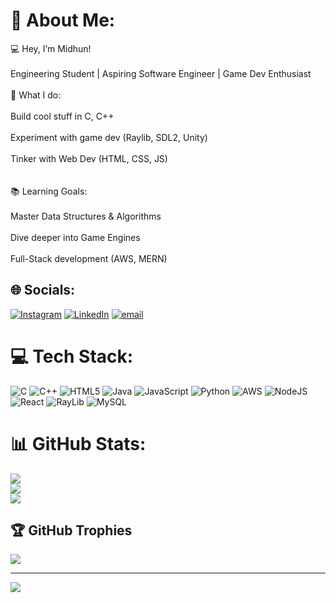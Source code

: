 # 💫 About Me:
💻 Hey, I’m Midhun!<br><br>Engineering Student | Aspiring Software Engineer | Game Dev Enthusiast<br><br>🚀 What I do:<br><br>Build cool stuff in  C, C++<br><br>Experiment with game dev (Raylib, SDL2, Unity)<br><br>Tinker with Web Dev (HTML, CSS, JS)<br><br><br>📚 Learning Goals:<br><br>Master Data Structures & Algorithms<br><br>Dive deeper into Game Engines<br><br>Full-Stack development (AWS, MERN)


## 🌐 Socials:
[![Instagram](https://img.shields.io/badge/Instagram-%23E4405F.svg?logo=Instagram&logoColor=white)](https://instagram.com/TitanExists) [![LinkedIn](https://img.shields.io/badge/LinkedIn-%230077B5.svg?logo=linkedin&logoColor=white)](https://www.linkedin.com/in/midhun-pm-b947a1279/) [![email](https://img.shields.io/badge/Email-D14836?logo=gmail&logoColor=white)](mailto:midhun.titan@gmail.com) 

# 💻 Tech Stack:
![C](https://img.shields.io/badge/c-%2300599C.svg?style=flat&logo=c&logoColor=white) ![C++](https://img.shields.io/badge/c++-%2300599C.svg?style=flat&logo=c%2B%2B&logoColor=white) ![HTML5](https://img.shields.io/badge/html5-%23E34F26.svg?style=flat&logo=html5&logoColor=white) ![Java](https://img.shields.io/badge/java-%23ED8B00.svg?style=flat&logo=openjdk&logoColor=white) ![JavaScript](https://img.shields.io/badge/javascript-%23323330.svg?style=flat&logo=javascript&logoColor=%23F7DF1E) ![Python](https://img.shields.io/badge/python-3670A0?style=flat&logo=python&logoColor=ffdd54) ![AWS](https://img.shields.io/badge/AWS-%23FF9900.svg?style=flat&logo=amazon-aws&logoColor=white) ![NodeJS](https://img.shields.io/badge/node.js-6DA55F?style=flat&logo=node.js&logoColor=white) ![React](https://img.shields.io/badge/react-%2320232a.svg?style=flat&logo=react&logoColor=%2361DAFB) ![RayLib](https://img.shields.io/badge/RAYLIB-FFFFFF?style=flat&logo=raylib&logoColor=black) ![MySQL](https://img.shields.io/badge/mysql-4479A1.svg?style=flat&logo=mysql&logoColor=white)
# 📊 GitHub Stats:
![](https://github-readme-stats.vercel.app/api?username=9MidhunPM&theme=dark&hide_border=false&include_all_commits=false&count_private=false)<br/>
![](https://nirzak-streak-stats.vercel.app/?user=9MidhunPM&theme=dark&hide_border=false)<br/>
![](https://github-readme-stats.vercel.app/api/top-langs/?username=9MidhunPM&theme=dark&hide_border=false&include_all_commits=false&count_private=false&layout=compact)

## 🏆 GitHub Trophies
![](https://github-profile-trophy.vercel.app/?username=9MidhunPM&theme=radical&no-frame=false&no-bg=true&margin-w=4)

---
[![](https://visitcount.itsvg.in/api?id=9MidhunPM&icon=0&color=0)](https://visitcount.itsvg.in)

<!-- Proudly created with GPRM ( https://gprm.itsvg.in ) -->
